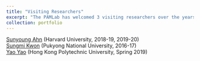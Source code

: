 ```yaml
---
title: "Visiting Researchers"
excerpt: "The PAMLab has welcomed 3 visiting researchers over the years."
collection: portfolio
---
```


<a href='https://www.sunyoungahn.org/' target='_blank'>Sunyoung Ahn</a> (Harvard University, 2018-19, 2019-20)<br/>
<a href='https://www.researchgate.net/profile/Sungmi-Kwon' target='_blank'>Sungmi Kwon</a> (Pukyong National University, 2016-17)<br/>
<a href='http://www.cbs.polyu.edu.hk/yaoyao/' target='_blank'>Yao Yao</a> (Hong Kong Polytechnic University, Spring 2019)<br/>
